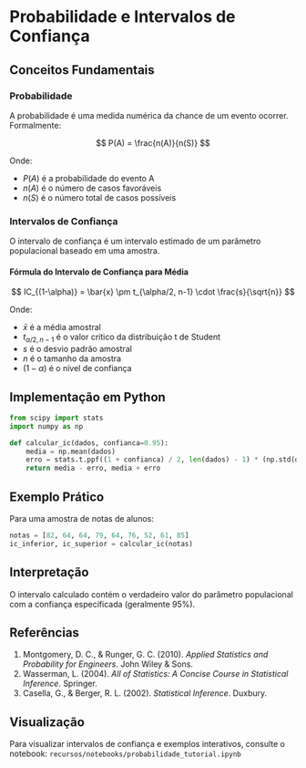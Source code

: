 # Probabilidade e Intervalos de Confiança

## Conceitos Fundamentais

### Probabilidade
A probabilidade é uma medida numérica da chance de um evento ocorrer. Formalmente:

$$ P(A) = \frac{n(A)}{n(S)} $$

Onde:
- $P(A)$ é a probabilidade do evento A
- $n(A)$ é o número de casos favoráveis
- $n(S)$ é o número total de casos possíveis

### Intervalos de Confiança
O intervalo de confiança é um intervalo estimado de um parâmetro populacional baseado em uma amostra.

#### Fórmula do Intervalo de Confiança para Média
$$ IC_{(1-\alpha)} = \bar{x} \pm t_{\alpha/2, n-1} \cdot \frac{s}{\sqrt{n}} $$

Onde:
- $\bar{x}$ é a média amostral
- $t_{\alpha/2, n-1}$ é o valor crítico da distribuição t de Student
- $s$ é o desvio padrão amostral
- $n$ é o tamanho da amostra
- $(1-\alpha)$ é o nível de confiança

## Implementação em Python

```python
from scipy import stats
import numpy as np

def calcular_ic(dados, confianca=0.95):
    media = np.mean(dados)
    erro = stats.t.ppf((1 + confianca) / 2, len(dados) - 1) * (np.std(dados, ddof=1) / np.sqrt(len(dados)))
    return media - erro, media + erro
```

## Exemplo Prático

Para uma amostra de notas de alunos:
```python
notas = [82, 64, 64, 79, 64, 76, 52, 61, 85]
ic_inferior, ic_superior = calcular_ic(notas)
```

## Interpretação
O intervalo calculado contém o verdadeiro valor do parâmetro populacional com a confiança especificada (geralmente 95%).

## Referências

1. Montgomery, D. C., & Runger, G. C. (2010). *Applied Statistics and Probability for Engineers*. John Wiley & Sons.
2. Wasserman, L. (2004). *All of Statistics: A Concise Course in Statistical Inference*. Springer.
3. Casella, G., & Berger, R. L. (2002). *Statistical Inference*. Duxbury.

## Visualização
Para visualizar intervalos de confiança e exemplos interativos, consulte o notebook:
`recursos/notebooks/probabilidade_tutorial.ipynb`
